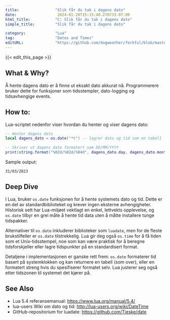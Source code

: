 ```yaml
---
title:                "Slik får du tak i dagens dato"
date:                  2024-01-20T15:15:40.270733-07:00
html_title:           "C: Slik får du tak i dagens dato"
simple_title:         "Slik får du tak i dagens dato"

category:             "Lua"
tag:                  "Dates and Times"
editURL:              "https://github.com/dogweather/forkful/blob/master/content/no/lua/getting-the-current-date.md"
---
```


{{< edit_this_page >}}

## What & Why?
Å hente dagens dato er å finne ut eksakt dato akkurat nå. Programmerere bruker dette for funksjoner som tidsstempler, dato-logging og tidsavhengige events.

## How to:
Lua-scriptet nedenfor viser hvordan du henter og viser dagens dato:

```lua
-- Henter dagens dato
local dagens_dato = os.date("*t") -- lagrer dato og tid som en tabell

-- Skriver ut dagens dato formatert som DD/MM/YYYY
print(string.format("%02d/%02d/%04d", dagens_dato.day, dagens_dato.month, dagens_dato.year))
```

Sample output:
```
31/03/2023
```

## Deep Dive
I Lua, bruker `os.date` funksjonen for å hente systemets dato og tid. Dette er en del av standardbiblioteket og krever ingen eksterne avhengigheter. Historisk sett har Lua-miljøet vektlagt en enkel, lettvekts opplevelse, og `os.date` tilbyr en grei måte å hente tid data uten å måtte installere tunge tidspakker.

Alternativer til `os.date` inkluderer biblioteker som `luadate`, men for de fleste brukstilfeller er `os.date` tilstrekkelig. Lua gir deg også `os.time` for å få tiden som et Unix-tidsstempel, noe som kan være praktisk for å beregne tidsforskjeller eller lagre tidspunkter på en standardisert format.

Detaljene i implementasjonen er ganske rett frem: `os.date` formaterer tid basert på systemklokken og kan returnere en tabell (som over), eller en formatert streng hvis du spesifiserer formatet selv. Lua justerer seg også etter tidszonen til systemet det kjører på.

## See Also
- Lua 5.4 referansemanual: https://www.lua.org/manual/5.4/
- lua-users Wiki om dato og tid: http://lua-users.org/wiki/DateTime
- GitHub-repositorium for luadate: https://github.com/Tieske/date
